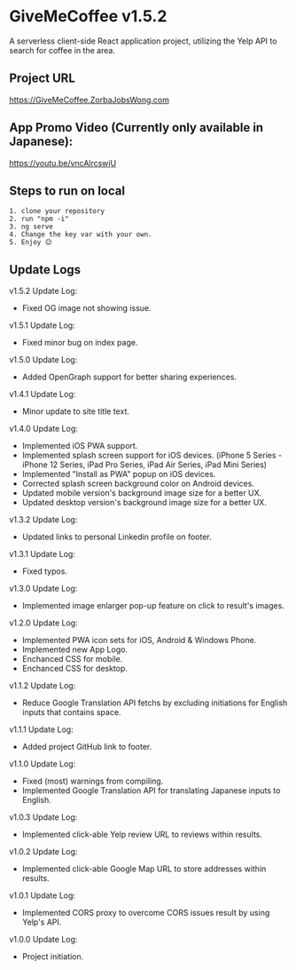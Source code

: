 # GiveMeCoffee v1.5.2

A serverless client-side React application project, utilizing the Yelp API to search for coffee in the area.

## Project URL

https://GiveMeCoffee.ZorbaJobsWong.com

## App Promo Video (Currently only available in Japanese):

https://youtu.be/vncAlrcswjU

## Steps to run on local

    1. clone your repository
    2. run "npm -i"
    3. ng serve
    4. Change the key var with your own.
    5. Enjoy 😌

## Update Logs

v1.5.2 Update Log:

- Fixed OG image not showing issue.

v1.5.1 Update Log:

- Fixed minor bug on index page.

v1.5.0 Update Log:

- Added OpenGraph support for better sharing experiences.

v1.4.1 Update Log:

- Minor update to site title text.

v1.4.0 Update Log:

- Implemented iOS PWA support.
- Implemented splash screen support for iOS devices. (iPhone 5 Series - iPhone 12 Series, iPad Pro Series, iPad Air Series, iPad Mini Series)
- Implemented "Install as PWA" popup on iOS devices.
- Corrected splash screen background color on Android devices.
- Updated mobile version's background image size for a better UX.
- Updated desktop version's background image size for a better UX.

v1.3.2 Update Log:

- Updated links to personal Linkedin profile on footer.

v1.3.1 Update Log:

- Fixed typos.

v1.3.0 Update Log:

- Implemented image enlarger pop-up feature on click to result's images.

v1.2.0 Update Log:

- Implemented PWA icon sets for iOS, Android & Windows Phone.
- Implemented new App Logo.
- Enchanced CSS for mobile.
- Enchanced CSS for desktop.

v1.1.2 Update Log:

- Reduce Google Translation API fetchs by excluding initiations for English inputs that contains space.

v1.1.1 Update Log:

- Added project GitHub link to footer.

v1.1.0 Update Log:

- Fixed (most) warnings from compiling.
- Implemented Google Translation API for translating Japanese inputs to English.

v1.0.3 Update Log:

- Implemented click-able Yelp review URL to reviews within results.

v1.0.2 Update Log:

- Implemented click-able Google Map URL to store addresses within results.

v1.0.1 Update Log:

- Implemented CORS proxy to overcome CORS issues result by using Yelp's API.

v1.0.0 Update Log:

- Project initiation.
